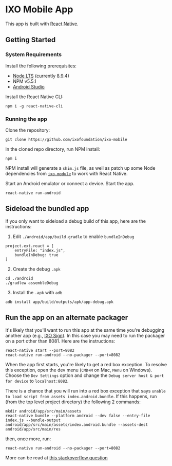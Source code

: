 # IXO Mobile App

This app is built with [React Native](https://github.com/facebook/react-native).

## Getting Started

### System Requirements

Install the following prerequisites:

- [Node LTS](https://nodejs.org/) (currently 8.9.4)
- NPM v5.5.1
- [Android Studio](https://developer.android.com/studio)

Install the React Native CLI:

```
npm i -g react-native-cli
```

### Running the app

Clone the repository:

```
git clone https://github.com/ixofoundation/ixo-mobile
```

In the cloned repo directory, run NPM install:

```
npm i
```

NPM install will generate a `shim.js` file, as well as patch up some Node dependencies from [`ixo-module`](https://github.com/ixofoundation/ixo-module) to work with React Native.

Start an Android emulator or connect a device. Start the app.

```
react-native run-android
```

## Sideload the bundled app

If you only want to sideload a debug build of this app, here are the instructions:

1. Edit `./android/app/build.gradle` to enable `bundleInDebug`

```
project.ext.react = [
    entryFile: "index.js",
    bundleInDebug: true
]
```

2. Create the debug `.apk`

```
cd ./android
./gradlew assembleDebug
```

3. Install the `.apk` with `adb`

```
adb install app/build/outputs/apk/app-debug.apk
```

## Run the app on an alternate packager

It's likely that you'll want to run this app at the same time you're debugging another app (e.g., [IXO Sign](https://github.com/ixofoundation/ixo-sign)). In this case you may need to run the packager on a port other than 8081. Here are the instructions:

```
react-native start --port=8082
react-native run-android --no-packager --port=8082
```

When the app first starts, you're likely to get a red box exception. To resolve this exception, open the dev menu (`CMD+M` on Mac, `Menu` on Windows). Choose the `Dev Settings` option and change the `Debug server host & port for device` to `localhost:8082`.

There is a chance that you will run into a red box exception that says `unable to load script from assets index.android.bundle`. If this happens, run (from the top level project directory) the following 2 commands:
```
mkdir android/app/src/main/assets
react-native bundle --platform android --dev false --entry-file index.js --bundle-output android/app/src/main/assets/index.android.bundle --assets-dest android/app/src/main/res
```
then, once more, run:
```
react-native run-android --no-packager --port=8082
```
More can be read at [this stackoverflow question](https://stackoverflow.com/questions/44446523/unable-to-load-script-from-assets-index-android-bundle-on-windows)
